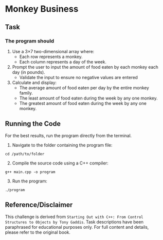 # Monkey Business

## Task

### The program should
1. Use a 3×7 two-dimensional array where:
    - Each row represents a monkey.
    - Each column represents a day of the week.
2. Prompt the user to input the amount of food eaten by each monkey each day (in pounds).
    - Validate the input to ensure no negative values are entered
3. Calculate and display:
    - The average amount of food eaten per day by the entire monkey family.
    - The least amount of food eaten during the week by any one monkey.
    - The greatest amount of food eaten during the week by any one monkey.

## Running the Code
For the best results, run the program directly from the terminal.

1. Navigate to the folder containing the program file:
```
cd /path/to/folder
```
2. Compile the source code using a C++ compiler:
```
g++ main.cpp -o program
```
3. Run the program:
```
./program
```

## Reference/Disclaimer
This challenge is derived from `Starting Out with C++: From Control Structures to Objects by Tony Gaddis`. Task descriptions have been paraphrased for educational purposes only. For full content and details, please refer to the original book.